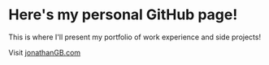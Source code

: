 # Here's my personal GitHub page!

This is where I'll present my portfolio of work experience and side projects!

Visit [jonathanGB.com](http://jonathanGB.com)
